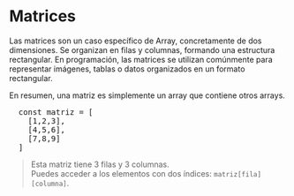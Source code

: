 # Matrices

Las matrices son un caso específico de Array, concretamente de dos dimensiones.
Se organizan en filas y columnas, formando una estructura rectangular.
En programación, las matrices se utilizan comúnmente para representar imágenes, tablas o datos organizados en un formato rectangular.

En resumen, una matriz es simplemente un array que contiene otros arrays.


<pre>
  const matriz = [
    [1,2,3],
    [4,5,6],
    [7,8,9]
  ]
</pre>


>Esta matriz tiene 3 filas y 3 columnas.  
>Puedes acceder a los elementos con dos índices: `matriz[fila][columna]`.

